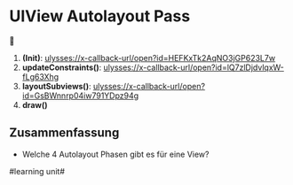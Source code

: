 # UIView Autolayout Pass
🔁
1. **(Init)**: [ulysses://x-callback-url/open?id=HEFKxTk2AqNO3jGP623L7w][1]
2. **updateConstraints()**: [ulysses://x-callback-url/open?id=lQ7zlDjdvlqxW-fLg63Xhg][2]
3. **layoutSubviews()**: [ulysses://x-callback-url/open?id=GsBWnnrp04iw791YDpz94g][3]
4. **draw()** 

## Zusammenfassung
- Welche 4 Autolayout Phasen gibt es für eine View?

[1]:	ulysses://x-callback-url/open?id=HEFKxTk2AqNO3jGP623L7w
[2]:	ulysses://x-callback-url/open?id=lQ7zlDjdvlqxW-fLg63Xhg
[3]:	ulysses://x-callback-url/open?id=GsBWnnrp04iw791YDpz94g

#learning unit#